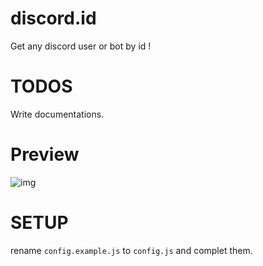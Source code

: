 # discord.id
Get any discord user or bot by id !

# TODOS
Write documentations.

# Preview
![img](https://i.imgur.com/FUvsqY1.png)


# SETUP

rename `config.example.js` to `config.js` and complet them.
